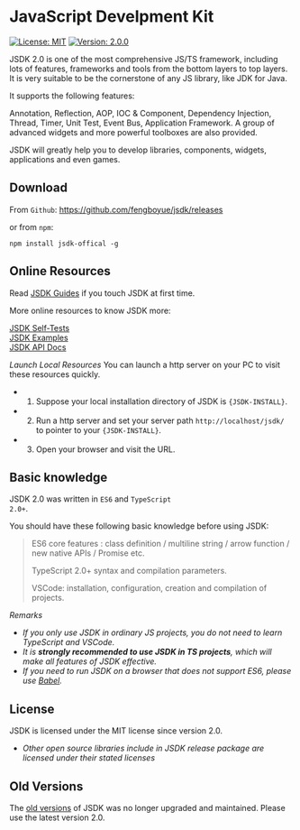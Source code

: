 # JavaScript Develpment Kit
<p>
    <a href="https://www.mit-license.org/" target="_blank">
        <img
        src="https://img.shields.io/badge/license-MIT-blue"
        alt="License: MIT"></a>
    <a href="#">
        <img
        src="https://img.shields.io/badge/version-v2.0.0-brightgreen"
        alt="Version: 2.0.0"></a>
</p>

JSDK 2.0 is one of the most comprehensive JS/TS framework, including lots of features, frameworks and tools from the bottom layers to top layers. It is very suitable to be the cornerstone of any JS library, like JDK for Java.

It supports the following features:
<p class="warn">
Annotation, Reflection, AOP, IOC & Component, Dependency Injection, Thread, Timer, Unit Test, Event Bus, Application Framework. A group of advanced widgets and more powerful toolboxes are also provided.
</p>

JSDK will greatly help you to develop libraries, components, widgets, applications and even games.

## Download
From <code>Github</code>: https://github.com/fengboyue/jsdk/releases

or from <code>npm</code>:
```shell
npm install jsdk-offical -g
```

## Online Resources
Read <a href="https://fengboyue.github.io/jsdk/docs/#/en/quick" target="_blank">JSDK Guides</a> if you touch JSDK at first time.

More online resources to know JSDK more:
<p class="warn">
<a href="https://fengboyue.github.io/jsdk/tests" target="_blank">JSDK Self-Tests</a>
<br>
<a href="https://fengboyue.github.io/jsdk/examples" target="_blank">JSDK Examples</a>
<br>
<a href="https://fengboyue.github.io/jsdk/api" target="_blank">JSDK API Docs</a>
</p>

*Launch Local Resources*
You can launch a http server on your PC to visit these resources quickly.
- 1. Suppose your local installation directory of JSDK is <code>{JSDK-INSTALL}</code>.
- 2. Run a http server and set your server path <code>http://localhost/jsdk/</code> to pointer to your <code>{JSDK-INSTALL}</code>.
- 3. Open your browser and visit the URL.

## Basic knowledge 
JSDK 2.0 was written in <code>ES6</code> and <code>TypeScript 2.0+</code>.

You should have these following basic knowledge before using JSDK:
> ES6 core features : class definition / multiline string / arrow function / new native APIs / Promise etc.
>
> TypeScript 2.0+ syntax and compilation parameters.
>
> VSCode: installation, configuration, creation and compilation of projects.

*Remarks*
* *If you only use JSDK in ordinary JS projects, you do not need to learn TypeScript and VSCode.*
* *It is <b>strongly recommended to use JSDK in TS projects</b>, which will make all features of JSDK effective.*
* *If you need to run JSDK on a browser that does not support ES6, please use [Babel](https://babeljs.io/docs/en/).*

## License
JSDK is licensed under the MIT license since version 2.0.
* *Other open source libraries include in JSDK release package are licensed under their stated licenses*

## Old Versions
The <a href="https://sourceforge.net/projects/jsdk2/" target="_blank">
old versions</a> of JSDK was no longer upgraded and maintained. Please use the latest version 2.0.
